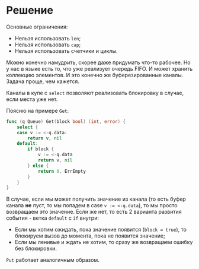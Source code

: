 # Решение

Основные ограничения:
- Нельзя использовать `len`;
- Нельзя использовать `cap`;
- Нельзя использовать счетчики и циклы.

Можно конечно намудрить, скорее даже придумать что-то рабочее. Но у нас в языке есть то, что уже реализует очередь FIFO. И может хранить коллекцию элементов. И это конечно же буферезированные каналы. Задача проще, чем кажется.

Каналы в купе с `select` позволяют реализовать блокировку в случае, если места уже нет.

Поясню на примере `Get`:
```go
func (q Queue) Get(block bool) (int, error) {
	select {
	case v := <-q.data:
		return v, nil
	default:
		if block {
			v := <-q.data
			return v, nil
		} else {
			return 0, ErrEmpty
		}
	}
}
```
В случае, если мы может получить значение из канала (то есть буфер канала **не** пуст, то мы попадем в case `v := <-q.data`), то мы просто возвращаем это значение.
Если же нет, то есть 2 варианта развития события - ветка `default` с `if` внутри:
- Если мы хотим ожидать, пока значение появится (`block = true`), то блокируем вызов до момента, пока не появится значение;
- Если мы ленивые и ждать не хотим, то сразу же возвращаем ошибку без блокировки.

`Put` работает аналогичным образом.